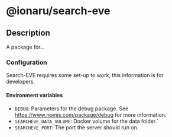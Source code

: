 # @ionaru/search-eve

## Description
A package for...

### Configuration
Search-EVE requires some set-up to work, this information is for developers.

#### Environment variables
- `DEBUG`: Parameters for the debug package. See <https://www.npmjs.com/package/debug> for more information.
- `SEARCHEVE_DATA_VOLUME`: Docker volume for the data folder.`
- `SEARCHEVE_PORT`: The port the server should run on.
